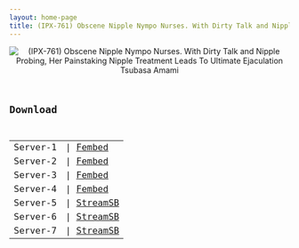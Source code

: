 ```yaml
---
layout: home-page
title: (IPX-761) Obscene Nipple Nympo Nurses. With Dirty Talk and Nipple Probing, Her Painstaking Nipple Treatment Leads To Ultimate Ejaculation Tsubasa Amami
---
```

<center>
<img src="https://blogger.googleusercontent.com/img/a/AVvXsEiOEjBxN-cifwF-5-X6915oiFg8Q9NLLS2qYqFISaAbW2IF1aoHRnt7WtFRcz5JHaa3HqeCN0Y6ZAg9k-zk-44KPsD7gu9ezhMynpniQHA49qL08YDGiBT-cKEfFKVb-J6l-Rcy8omwjvImFp4HPl_zHPPqZ-nvwDG45ivbitRyUh030qlUEJB3MsBa=s16000" alt="(IPX-761) Obscene Nipple Nympo Nurses. With Dirty Talk and Nipple Probing, Her Painstaking Nipple Treatment Leads To Ultimate Ejaculation Tsubasa Amami">
</center>
<pre><code>
<h2>Download</h2>
<table><tbody>
<tr>
<td>Server-1</td>
<td>| <a href="https://www.watchjavnow.xyz/f/15mpytj1g3p-rrg" target="_blank">Fembed</a></td>
</tr>
<tr>
<td>Server-2</td>
<td>| <a href="https://mycloudzz.com/f/lxgwlun7lw6w2m8" target="_blank">Fembed</a></td>
</tr>
<tr>
<td>Server-3</td>
<td>| <a href="https://fakyutube.com/f/w5pqrinlpmpm5em" target="_blank">Fembed</a></td>
</tr>
<tr>
<td>Server-4</td>
<td>| <a href="https://javpoll.com/f/y1008cegk150p20" target="_blank">Fembed</a></td>
</tr>
<tr>
<td>Server-5</td>
<td>| <a href="https://javside.com/d/qc6w75l1pad9.html" target="_blank">StreamSB</a></td>
</tr>
<tr>
<td>Server-6</td>
<td>| <a href="https://playersb.com/d/0qqncicyzelv.html" target="_blank">StreamSB</a></td>
</tr>
<tr>
<td>Server-7</td>
<td>| <a href="https://embed.casa/d/xxg64z2yef65.html" target="_blank">StreamSB</a></td>
</tr>
</tbody></table>
</code></pre>
